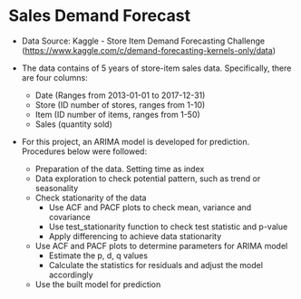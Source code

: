 # Sales Demand Forecast

- Data Source: Kaggle - Store Item Demand Forecasting Challenge (https://www.kaggle.com/c/demand-forecasting-kernels-only/data)

- The data contains of 5 years of store-item sales data. Specifically, there are four columns:
    - Date (Ranges from 2013-01-01 to 2017-12-31)
    - Store (ID number of stores, ranges from 1-10)
    - Item (ID number of items, ranges from 1-50)
    - Sales (quantity sold)

- For this project, an ARIMA model is developed for prediction. Procedures below were followed:
    - Preparation of the data. Setting time as index
    - Data exploration to check potential pattern, such as trend or seasonality
    - Check stationarity of the data
        - Use ACF and PACF plots to check mean, variance and covariance
        - Use test_stationarity function to check test statistic and p-value
        - Apply differencing to achieve data stationarity
    - Use ACF and PACF plots to determine parameters for ARIMA model
        - Estimate the p, d, q values
        - Calculate the statistics for residuals and adjust the model accordingly
    - Use the built model for prediction
    